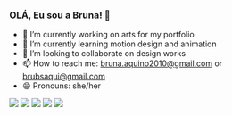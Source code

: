 ### OLÁ, Eu sou a Bruna! 👋

- 🔭 I’m currently working on arts for my portfolio
- 🌱 I’m currently learning motion design and animation
- 👯 I’m looking to collaborate on design works 
- 📫 How to reach me: bruna.aquino2010@gmail.com or brubsaqui@gmail.com
- 😄 Pronouns: she/her
<div>
    <a href="https://www.youtube.com/channel/UCdcsXP0sdIdYmTh6Jyvvj9Q" target="_blank"><img src="https://img.shields.io/badge/YouTube-FF0000?style=for-the-badge&logo=youtube&logoColor=white" target="_blank"></a>
  <a href="https://www.instagram.com/brubs_op/" target="_blank"><img src="https://img.shields.io/badge/-Instagram-%23E4405F?style=for-the-badge&logo=instagram&logoColor=white" target="_blank"></a>
<a href="https://www.instagram.com/brubsaqui/" target="_blank"><img src="https://img.shields.io/badge/-Instagram-%23E4405F?style=for-the-badge&logo=instagram&logoColor=white" target="_blank"></a>
	<a href="https://www.twitch.tv/brubsaqui" target="_blank"><img src="https://img.shields.io/badge/Twitch-9146FF?style=for-the-badge&logo=twitch&logoColor=white" target="_blank"></a>
  <a href="https://www.linkedin.com/in/bruna-aquino-araújo-64b359225/" target="_blank"><img src="https://img.shields.io/badge/-LinkedIn-%230077B5?style=for-the-badge&logo=linkedin&logoColor=white" target="_blank"></a> 
  
